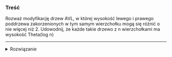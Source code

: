 ### Treść
Rozważ modyfikację drzew AVL, w której wysokość lewego i prawego poddrzewa
zakorzenionych w tym samym wierzchołku mogą się różnić o nie więcej niż 2.
Udowodnij, że każde takie drzewo z n wierzchołkami ma wysokość Theta(log n)

------
<details><summary>Rozwiązanie</summary>
<p>
